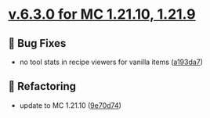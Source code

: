 # [v.6.3.0 for MC 1.21.10, 1.21.9](https://github.com/XxRexRaptorxX/AdvancedSticks/compare/v.6.3.0-dev1...v.6.3.0-dev4)

## 🔧 Bug Fixes

- no tool stats in recipe viewers for vanilla items ([a193da7](https://github.com/XxRexRaptorxX/AdvancedSticks/commit/a193da7881580a1d41a85c3a0836c155a84a4156))

## 🔨 Refactoring

- update to MC 1.21.10 ([9e70d74](https://github.com/XxRexRaptorxX/AdvancedSticks/commit/9e70d74baa3ac319a2e7ff7993a07f0404b2f7fa))

